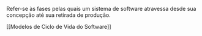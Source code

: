 Refer-se às fases pelas quais um sistema de software atravessa desde sua concepção até sua retirada de produção.

[[Modelos de Ciclo de Vida do Software]] 
